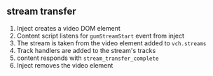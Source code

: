 
## stream transfer
1. Inject creates a video DOM element
2. Content script listens for `gumStreamStart` event from inject
3. The stream is taken from the video element added to `vch.streams`
4. Track handlers are added to the stream's tracks
5. content responds with `stream_transfer_complete`
6. Inject removes the video element

